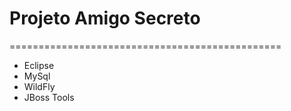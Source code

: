 # Projeto Amigo Secreto
===============================================
- Eclipse
- MySql
- WildFly
- JBoss Tools
